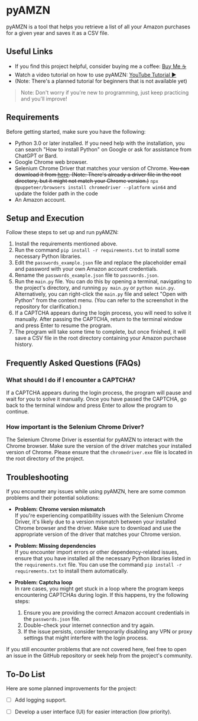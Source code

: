 # pyAMZN

pyAMZN is a tool that helps you retrieve a list of all your Amazon purchases for a given year and saves it as a CSV file.

## Useful Links

- If you find this project helpful, consider buying me a coffee: [Buy Me ☕](https://www.buymeacoffee.com/jgarza97885)
- Watch a video tutorial on how to use pyAMZN: [YouTube Tutorial ▶](https://youtu.be/1BCBll0lsiM)
- (Note: There's a planned tutorial for beginners that is not available yet)

> Note: Don't worry if you're new to programming, just keep practicing and you'll improve!

## Requirements

Before getting started, make sure you have the following:

- Python 3.0 or later installed. If you need help with the installation, you can search "How to install Python" on Google or ask for assistance from ChatGPT or Bard.
- Google Chrome web browser.
- Selenium Chrome Driver that matches your version of Chrome. ~~You can download it from [here](https://chromedriver.chromium.org/downloads). (Note: There's already a driver file in the root directory, but it might not match your Chrome version.)~~ `npx @puppeteer/browsers install chromedriver --platform win64` and update the folder path in the code
- An Amazon account.

## Setup and Execution

Follow these steps to set up and run pyAMZN:

1. Install the requirements mentioned above.
2. Run the command `pip install -r requirements.txt` to install some necessary Python libraries.
3. Edit the `passwords_example.json` file and replace the placeholder email and password with your own Amazon account credentials.
4. Rename the `passwords_example.json` file to `passwords.json`.
5. Run the `main.py` file. You can do this by opening a terminal, navigating to the project's directory, and running `py main.py` or `python main.py`. Alternatively, you can right-click the `main.py` file and select "Open with Python" from the context menu. (You can refer to the screenshot in the repository for clarification.)
6. If a CAPTCHA appears during the login process, you will need to solve it manually. After passing the CAPTCHA, return to the terminal window and press Enter to resume the program.
7. The program will take some time to complete, but once finished, it will save a CSV file in the root directory containing your Amazon purchase history.

## Frequently Asked Questions (FAQs)

### What should I do if I encounter a CAPTCHA?

If a CAPTCHA appears during the login process, the program will pause and wait for you to solve it manually. Once you have passed the CAPTCHA, go back to the terminal window and press Enter to allow the program to continue.

### How important is the Selenium Chrome Driver?

The Selenium Chrome Driver is essential for pyAMZN to interact with the Chrome browser. Make sure the version of the driver matches your installed version of Chrome. Please ensure that the `chromedriver.exe` file is located in the root directory of the project.

## Troubleshooting

If you encounter any issues while using pyAMZN, here are some common problems and their potential solutions:

- **Problem: Chrome version mismatch**  
  If you're experiencing compatibility issues with the Selenium Chrome Driver, it's likely due to a version mismatch between your installed Chrome browser and the driver. Make sure to download and use the appropriate version of the driver that matches your Chrome version.

- **Problem: Missing dependencies**  
  If you encounter import errors or other dependency-related issues, ensure that you have installed all the necessary Python libraries listed in the `requirements.txt` file. You can use the command `pip install -r requirements.txt` to install them automatically.

- **Problem: Captcha loop**  
  In rare cases, you might get stuck in a loop where the program keeps encountering CAPTCHAs during login. If this happens, try the following steps:
  1. Ensure you are providing the correct Amazon account credentials in the `passwords.json` file.
  2. Double-check your internet connection and try again.
  3. If the issue persists, consider temporarily disabling any VPN or proxy settings that might interfere with the login process.

If you still encounter problems that are not covered here, feel free to open an issue in the GitHub repository or seek help from the project's community.

## To-Do List

Here are some planned improvements for the project:

- [ ] Add logging support.
- [ ] Develop a user interface (UI) for easier interaction (low priority).


